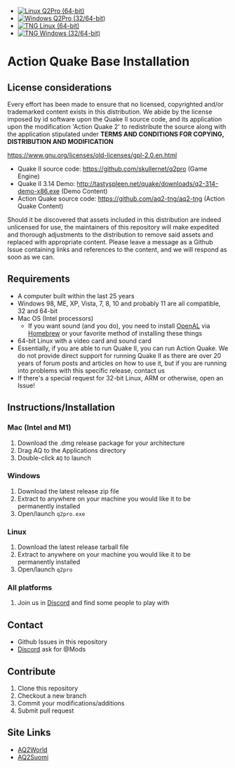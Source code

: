 * [![Linux Q2Pro (64-bit)](https://github.com/actionquake/distrib/actions/workflows/Q2Pro-Linux.yaml/badge.svg)](https://github.com/actionquake/distrib/actions/workflows/Q2Pro-Linux.yaml)
* [![Windows Q2Pro (32/64-bit)](https://github.com/actionquake/distrib/actions/workflows/Q2Pro-Windows.yaml/badge.svg)](https://github.com/actionquake/distrib/actions/workflows/Q2Pro-Windows.yaml)
* [![TNG Linux (64-bit)](https://github.com/actionquake/distrib/actions/workflows/TNG-Linux.yaml/badge.svg)](https://github.com/actionquake/distrib/actions/workflows/TNG-Linux.yaml)
* [![TNG Windows (32/64-bit)](https://github.com/actionquake/distrib/actions/workflows/TNG-Windows.yaml/badge.svg)](https://github.com/actionquake/distrib/actions/workflows/TNG-Windows.yaml)

# Action Quake Base Installation

## License considerations
Every effort has been made to ensure that no licensed, copyrighted and/or trademarked content exists in this distribution.  We abide by the license imposed by id software upon the Quake II source code, and its application upon the modification 'Action Quake 2' to redistribute the source along with the application stipulated under **TERMS AND CONDITIONS FOR COPYING, DISTRIBUTION AND MODIFICATION**

https://www.gnu.org/licenses/old-licenses/gpl-2.0.en.html

- Quake II source code: https://github.com/skullernet/q2pro (Game Engine)
- Quake II 3.14 Demo: http://tastyspleen.net/quake/downloads/q2-314-demo-x86.exe (Demo Content)
- Action Quake source code: https://github.com/aq2-tng/aq2-tng (Action Quake Content)

Should it be discovered that assets included in this distribution are indeed unlicensed for use, the maintainers of this repository will make expedited and thorough adjustments to the distribution to remove said assets and replaced with appropriate content.  Please leave a message as a Github Issue containing links and references to the content, and we will respond as soon as we can.

## Requirements
* A computer built within the last 25 years
* Windows 98, ME, XP, Vista, 7, 8, 10 and probably 11 are all compatible, 32 and 64-bit
* Mac OS (Intel processors)
    * If you want sound (and you do), you need to install [OpenAL](https://formulae.brew.sh/formula/openal-soft) via [Homebrew](https://brew.sh/) or your favorite method of installing these things
* 64-bit Linux with a video card and sound card
* Essentially, if you are able to run Quake II, you can run Action Quake.  We do not provide direct support for running Quake II as there are over 20 years of forum posts and articles on how to use it, but if you are running into problems with this specific release, contact us
* If there's a special request for 32-bit Linux, ARM or otherwise, open an Issue!

## Instructions/Installation
### Mac (Intel and M1)
1. Download the .dmg release package for your architecture
1. Drag AQ to the Applications directory
1. Double-click `AQ` to launch

### Windows
1. Download the latest release zip file
1. Extract to anywhere on your machine you would like it to be permanently installed
1. Open/launch `q2pro.exe`

### Linux
1. Download the latest release tarball file
1. Extract to anywhere on your machine you would like it to be permanently installed
1. Open/launch `q2pro`

### All platforms
1. Join us in [Discord](https://discord.gg/aq2world) and find some people to play with

## Contact
* Github Issues in this repository
* [Discord](https://discord.gg/aq2world) ask for @Mods

## Contribute
1. Clone this repository
1. Checkout a new branch
1. Commit your modifications/additions
1. Submit pull request

## Site Links
* [AQ2World](https://www.aq2world.com)
* [AQ2Suomi](https://www.aq2suomi.com)